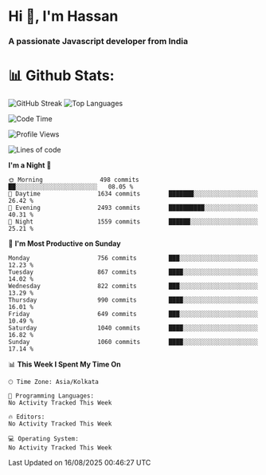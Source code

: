 # Hi 👋, I'm Hassan
### A passionate Javascript developer from India


# 📊 Github Stats:
![GitHub Streak](https://github-readme-streak-stats.herokuapp.com/?user=codeblooded47&theme=dracula&hide_border=false)
![Top Languages](https://github-readme-stats.vercel.app/api/top-langs/?username=codeblooded47&layout=compact&theme=dracula)



<!--START_SECTION:waka-->
![Code Time](http://img.shields.io/badge/Code%20Time-883%20hrs%201%20min-blue)

![Profile Views](http://img.shields.io/badge/Profile%20Views-1-blue)

![Lines of code](https://img.shields.io/badge/From%20Hello%20World%20I%27ve%20Written-24.3%20million%20lines%20of%20code-blue)

**I'm a Night 🦉** 

```text
🌞 Morning                498 commits         ██░░░░░░░░░░░░░░░░░░░░░░░   08.05 % 
🌆 Daytime                1634 commits        ███████░░░░░░░░░░░░░░░░░░   26.42 % 
🌃 Evening                2493 commits        ██████████░░░░░░░░░░░░░░░   40.31 % 
🌙 Night                  1559 commits        ██████░░░░░░░░░░░░░░░░░░░   25.21 % 
```
📅 **I'm Most Productive on Sunday** 

```text
Monday                   756 commits         ███░░░░░░░░░░░░░░░░░░░░░░   12.23 % 
Tuesday                  867 commits         ████░░░░░░░░░░░░░░░░░░░░░   14.02 % 
Wednesday                822 commits         ███░░░░░░░░░░░░░░░░░░░░░░   13.29 % 
Thursday                 990 commits         ████░░░░░░░░░░░░░░░░░░░░░   16.01 % 
Friday                   649 commits         ███░░░░░░░░░░░░░░░░░░░░░░   10.49 % 
Saturday                 1040 commits        ████░░░░░░░░░░░░░░░░░░░░░   16.82 % 
Sunday                   1060 commits        ████░░░░░░░░░░░░░░░░░░░░░   17.14 % 
```


📊 **This Week I Spent My Time On** 

```text
🕑︎ Time Zone: Asia/Kolkata

💬 Programming Languages: 
No Activity Tracked This Week

🔥 Editors: 
No Activity Tracked This Week

💻 Operating System: 
No Activity Tracked This Week
```


 Last Updated on 16/08/2025 00:46:27 UTC
<!--END_SECTION:waka-->

